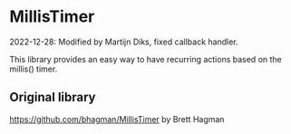 # MillisTimer

2022-12-28: Modified by Martijn Diks, fixed callback handler.

This library provides an easy way to have recurring actions based on the millis() timer.

## Original library

<https://github.com/bhagman/MillisTimer> by Brett Hagman
